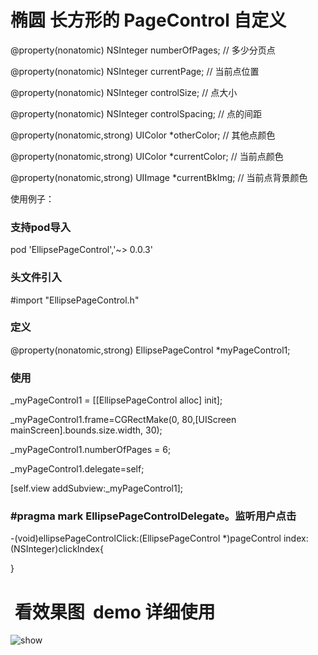 # 椭圆 长方形的 PageControl 自定义
 
@property(nonatomic) NSInteger numberOfPages;          //  多少分页点

@property(nonatomic) NSInteger currentPage;            //  当前点位置

@property(nonatomic) NSInteger controlSize;            //  点大小

@property(nonatomic) NSInteger controlSpacing;         //  点的间距 

@property(nonatomic,strong) UIColor *otherColor;       //  其他点颜色

@property(nonatomic,strong) UIColor *currentColor;     //  当前点颜色

@property(nonatomic,strong) UIImage *currentBkImg;     //  当前点背景颜色


使用例子：
### 支持pod导入

pod 'EllipsePageControl','~> 0.0.3'

###  头文件引入

#import "EllipsePageControl.h"

### 定义

@property(nonatomic,strong) EllipsePageControl *myPageControl1;

### 使用

_myPageControl1 = [[EllipsePageControl alloc] init];

_myPageControl1.frame=CGRectMake(0, 80,[UIScreen mainScreen].bounds.size.width, 30);

_myPageControl1.numberOfPages = 6;

_myPageControl1.delegate=self;

[self.view addSubview:_myPageControl1];





### #pragma  mark EllipsePageControlDelegate。监听用户点击

-(void)ellipsePageControlClick:(EllipsePageControl *)pageControl index:(NSInteger)clickIndex{

}

#  看效果图  demo 详细使用

 <img src="https://raw.githubusercontent.com/hackxhj/EllipsePageControl/master/123.png" alt="show" title="show">
